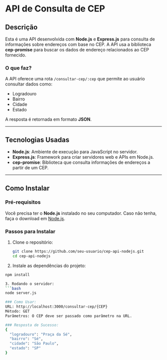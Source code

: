 # API de Consulta de CEP

## Descrição

Esta é uma API desenvolvida com **Node.js** e **Express.js** para consulta de informações sobre endereços com base no CEP. A API usa a biblioteca **cep-promise** para buscar os dados de endereço relacionados ao CEP fornecido.

### O que faz?
A API oferece uma rota `/consultar-cep/:cep` que permite ao usuário consultar dados como:
- Logradouro
- Bairro
- Cidade
- Estado

A resposta é retornada em formato **JSON**.

---

## Tecnologias Usadas

- **Node.js**: Ambiente de execução para JavaScript no servidor.
- **Express.js**: Framework para criar servidores web e APIs em Node.js.
- **cep-promise**: Biblioteca que consulta informações de endereços a partir de um CEP.

---

## Como Instalar

### Pré-requisitos

Você precisa ter o **Node.js** instalado no seu computador. Caso não tenha, faça o download em [Node.js](https://nodejs.org/).

### Passos para Instalar

1. Clone o repositório:
   ```bash
   git clone https://github.com/seu-usuario/cep-api-nodejs.git
   cd cep-api-nodejs

2. Instale as dependências do projeto:
````bash
npm install

3. Rodando o servidor:
```bash
node server.js

### Como Usar:
URL: http://localhost:3000/consultar-cep/{CEP}
Método: GET
Parâmetros: O CEP deve ser passado como parâmetro na URL.

### Resposta de Sucesso:
{
  "logradouro": "Praça da Sé",
  "bairro": "Sé",
  "cidade": "São Paulo",
  "estado": "SP"
}
